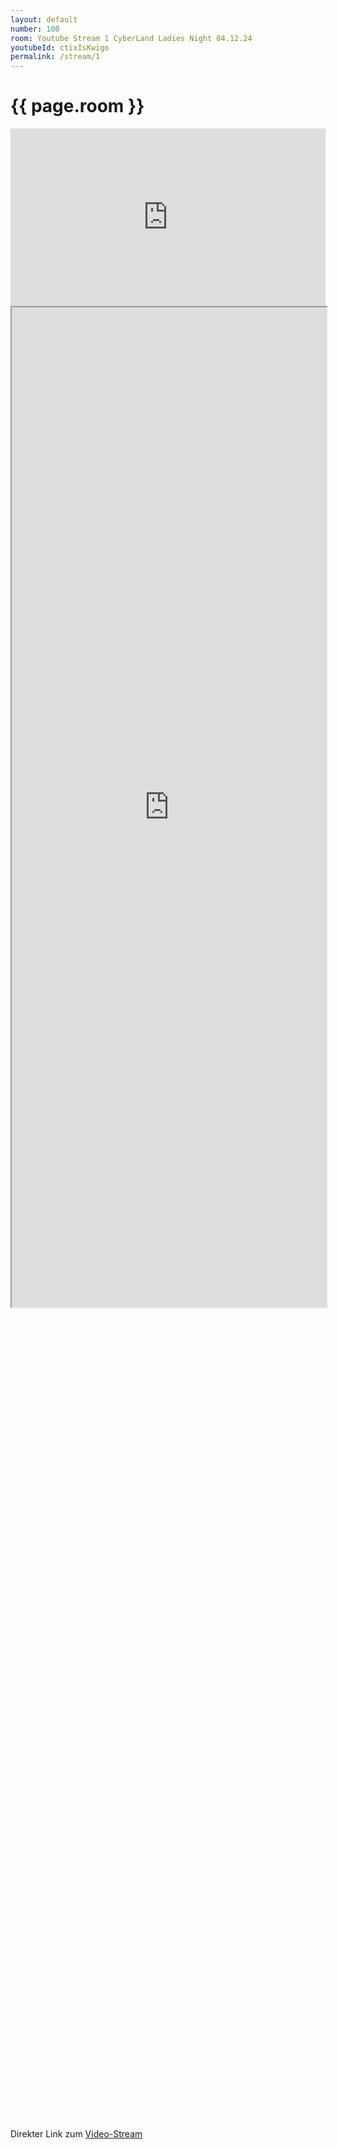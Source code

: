 ```yaml
---
layout: default
number: 100
room: Youtube Stream 1 CyberLand Ladies Night 04.12.24
youtubeId: ctixIsKwigo
permalink: /stream/1
---
```


<div class="section">
    <div class="container session-details">
        <h1 class="room-title">{{ page.room }}</h1>
        <div style="height:80vh">
            <iframe style="width:100%;aspect-ratio: 16 / 9;" src="https://www.youtube.com/embed/{{ page.youtubeId }}" title="YouTube video player" frameborder="0" allow="accelerometer; autoplay; clipboard-write; encrypted-media; gyroscope; picture-in-picture" allowfullscreen></iframe><br/>
            <iframe style="width:100%;height:40vh" src="https://www.youtube.com/live_chat?v={{ page.youtubeId }}&embed_domain=cyberland.ijug.eu" ></iframe>
        </div>
    </div>
    Direkter Link zum <a href=" https://youtu.be/{{ page.youtubeId }}">Video-Stream</a>

</div>
